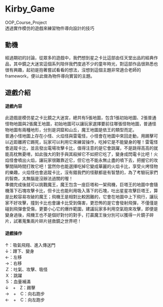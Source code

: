 # Kirby_Game
OOP_Course_Project  
透過實作模仿的遊戲來練習物件導向設計的技巧

## 動機
經過期初的討論，從眾多的遊戲中，我們想到星之卡比這部由任天堂出品的經典作品，其中鏡之大迷宮這個系列陪伴我們度過不少的童年時光，對這部作品很熟悉也很有興趣，起初是抱著嘗試看看的想法，沒想到這個主題非常適合老師的framework，便以此做為物件導向實習的主題。

## 遊戲介紹
#### 遊戲內容
此遊戲是模仿星之卡比鏡之大迷宮，總共有5張地圖，包含1張初始地圖、2張普通怪物地圖與2張魔王地圖，初始地圖可以讓玩家選擇要前往哪張怪物地圖，普通怪物地圖有兩種地形，分別是洞窟和山丘，魔王地圖是依王的類型而定。   
普通小怪地圖上存在小怪、火焰怪與雷電怪，小怪會在地圖中來回走動，用踢擊可以近距離將它踢死，玩家可以利用它來練習操作，吃掉它是不能變身的喔！雷電怪會追蹤卡比，並且發出電場攻擊卡比，值得注意的是它會跳躍，不是跳得高高的就能高枕無憂唷，如此強大的對手與其殺掉它不如把它吃了，變身成閃電卡比吧！火焰怪會噴出火焰，讓玩家很難靠近它，但它也不能永無止盡的噴下去，把握它的攻擊間隔時間打敗它吧！當然你也能選擇吃掉它變成華麗的火焰卡比，享受火烤怪物的樂趣，火焰怪也會追蹤卡比，沒有錯我們的怪獸都是有智慧的，為了考驗玩家們的智商，太無腦是沒辦法過關的喔！  
準備完成後就可以挑戰魔王，魔王包含一座巨塔和一架飛機，巨塔王的地圖中會隨機落下石塊攻擊卡比，但卡比也能利用吸入落下的石塊，吐出星星攻擊巨塔王，算是比較容易攻破的魔王；飛機王是相對比較困難的，它會在地圖中上下飛行，讓玩家不好攻擊，撞到卡比也會讓卡比受到傷害，更恐怖的是它會發射飛彈，不僅僅是碰到飛彈會受傷，更要小心它的爆炸範圍，建議玩家多利用空氣砲來攻擊，即便是變身過後，飛機王也不是個好對付的對手，打贏魔王後分別可以獲得一片鏡子碎片，試著蒐集兩片碎片拯救鏡之世界吧！

#### 遊戲操作
↑：吸氣飛翔、進入傳送門  
↓：蹲下、變身  
←：左移  
→：右移  
Ｚ：吐氣、攻擊、吸怪  
Ｘ：跳躍  
Ｓ：血量補滿  
↓　+　Z：踢擊  
→　+　C：向右跑步  
←　+　C：向左跑步  

